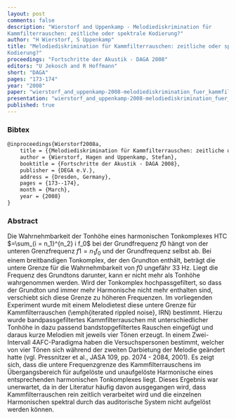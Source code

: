 ```yaml
---
layout: post
comments: false
description: "Wierstorf and Uppenkamp - Melodiediskrimination für
Kammfilterrauschen: zeitliche oder spektrale Kodierung?"
author: "H Wierstorf, S Uppenkamp"
title: "Melodiediskrimination für Kammfilterrauschen: zeitliche oder spektrale
Kodierung?"
proceedings: "Fortschritte der Akustik - DAGA 2008"
editors: "U Jekosch and R Hoffmann"
short: "DAGA"
pages: "173-174"
year: "2008"
paper: "wierstorf_and_uppenkamp-2008-melodiediskrimination_fuer_kammfilterrauschen.pdf"
presentation: "wierstorf_and_uppenkamp-2008-melodiediskrimination_fuer_kammfilterrauschen-presentation.pdf"
published: true
---
```


### Bibtex

```latex
@inproceedings{Wierstorf2008a,
    title = {{Melodiediskrimination für Kammfilterrauschen: zeitliche oder spektrale Kodierung?}},
    author = {Wierstorf, Hagen and Uppenkamp, Stefan},
    booktitle = {Fortschritte der Akustik - DAGA 2008},
    publisher = {DEGA e.V.},
    address = {Dresden, Germany},
    pages = {173--174},
    month = {March},
    year = {2008}
}
```

### Abstract

Die Wahrnehmbarkeit der Tonhöhe eines harmonischen Tonkomplexes   HTC $=\sum_{i
= n_1}^{n_2} i f_0$ bei der Grundfrequenz $f0$ hängt von der unteren
Grenzfrequenz $f1=n_1 f_0$ und der Grundfrequenz selbst ab. Bei einem
breitbandigen Tonkomplex, der den Grundton enthält, beträgt die untere Grenze
für die Wahrnehmbarkeit von $f0$ ungefähr 33 Hz. Liegt die Frequenz des
Grundtons darunter, kann er nicht mehr als Tonhöhe wahrgenommen werden. Wird der
Tonkomplex hochpassgefiltert, so dass der Grundton und immer mehr Harmonische
nicht mehr enthalten sind, verschiebt sich diese Grenze zu höheren Frequenzen.
Im vorliegenden Experiment wurde mit einem Melodietest diese untere Grenze für
Kammfilterrauschen (\emph{iterated rippled noise}, IRN) bestimmt.  Hierzu wurde
bandpassgefiltertes Kammfilterrauschen mit unterschiedlicher Tonhöhe in dazu
passend bandstopgefiltertes Rauschen eingefügt und daraus kurze Melodien mit
jeweils vier Tönen erzeugt. In einem Zwei-Intervall 4AFC-Paradigma haben die
Versuchspersonen bestimmt, welcher von vier Tönen sich während der zweiten
Darbietung der Melodie geändert hatte (vgl. Pressnitzer et al., JASA 109, pp.
2074 - 2084, 2001). Es zeigt sich, dass die untere Frequenzgrenze des
Kammfilterrauschens im Übergangsbereich für aufgelöste und unaufgelöste
Harmonische eines entsprechenden harmonischen Tonkomplexes liegt. Dieses
Ergebnis war unerwartet, da in der Literatur häufig davon ausgegangen wird, dass
Kammfilterrauschen rein zeitlich verarbeitet wird und die einzelnen Harmonischen
spektral durch das auditorische System nicht aufgelöst werden können.
